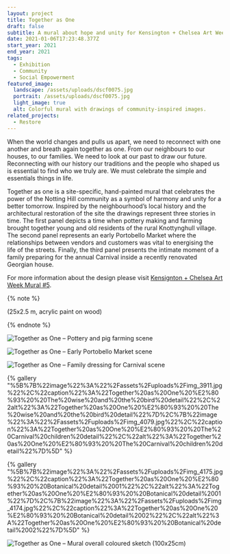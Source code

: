 ```yaml
---
layout: project
title: Together as One
draft: false
subtitle: A mural about hope and unity for Kensington + Chelsea Art Week
date: 2021-01-06T17:23:48.377Z
start_year: 2021
end_year: 2021
tags:
  - Exhibition
  - Community
  - Social Empowerment
featured_image:
  landscape: /assets/uploads/dscf0075.jpg
  portrait: /assets/uploads/dscf0075.jpg
  light_image: true
  alt: Colorful mural with drawings of community-inspired images.
related_projects:
  - Restore
---
```

When the world changes and pulls us apart, we need to reconnect with one another and breath again together as one. From our neighbours to our houses, to our families. We need to look at our past to draw our future. Reconnecting with our history our traditions and the people who shaped us is essential to find who we truly are. We must celebrate the simple and essentials things in life.

Together as one is a site-specific, hand-painted mural that celebrates the power of the Notting Hill community as a symbol of harmony and unity for a better tomorrow. Inspired by the neighbourhood’s local history and the architectural restoration of the site the drawings represent three stories in time. The first panel depicts a time when pottery making and farming brought together young and old residents of the rural Knottynghull village. The second panel represents an early Portobello Market where the relationships between vendors and customers was vital to energising the life of the streets. Finally, the third panel presents the intimate moment of a family preparing for the annual Carnival inside a recently renovated Georgian house. 

For more information about the design please visit [Kensignton + Chelsea Art Week Mural #5](https://www.kcaw.co.uk/mural-5-vote).

{% note %}


(25x2.5 m,  acrylic paint on wood)


{% endnote %}

![Together as One –  Pottery and pig farming scene](/assets/uploads/dscf0037.jpg "Together as One –  Pottery and pig farming scene")

![Together as One –  Early Portobello Market scene](/assets/uploads/dscf0039.jpg "Together as One –  Early Portobello Market scene")

![Together as One –  Family dressing for Carnival scene](/assets/uploads/dscf0026.jpg "Together as One –  Family dressing for Carnival scene")

{% gallery "%5B%7B%22image%22%3A%22%2Fassets%2Fuploads%2Fimg_3911.jpg%22%2C%22caption%22%3A%22Together%20as%20One%20%E2%80%93%20%20The%20wise%20and%20the%20bird%20detail%22%2C%22alt%22%3A%22Together%20as%20One%20%E2%80%93%20%20The%20wise%20and%20the%20bird%20detail%22%7D%2C%7B%22image%22%3A%22%2Fassets%2Fuploads%2Fimg_4079.jpg%22%2C%22caption%22%3A%22Together%20as%20One%20%E2%80%93%20%20The%20Carnival%20children%20detail%22%2C%22alt%22%3A%22Together%20as%20One%20%E2%80%93%20%20The%20Carnival%20children%20detail%22%7D%5D" %}

{% gallery "%5B%7B%22image%22%3A%22%2Fassets%2Fuploads%2Fimg_4175.jpg%22%2C%22caption%22%3A%22Together%20as%20One%20%E2%80%93%20%20Botanical%20detail%2001%22%2C%22alt%22%3A%22Together%20as%20One%20%E2%80%93%20%20Botanical%20detail%2001%22%7D%2C%7B%22image%22%3A%22%2Fassets%2Fuploads%2Fimg_4174.jpg%22%2C%22caption%22%3A%22Together%20as%20One%20%E2%80%93%20%20Botanical%20detail%2002%22%2C%22alt%22%3A%22Together%20as%20One%20%E2%80%93%20%20Botanical%20detail%2002%22%7D%5D" %}

![Together as One –  Mural overall coloured sketch (100x25cm)](/assets/uploads/togetherasone_sketch2.jpg "Together as One –  Mural overall coloured sketch (100x25cm)")